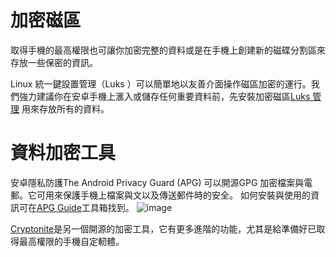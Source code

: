 [Title]: # (加密的磁區)
[Order]: # (11)

# 加密磁區

取得手機的最高權限也可讓你加密完整的資料或是在手機上創建新的磁碟分割區來存放一些保密的資訊。

Linux 統一鍵設置管理（Luks ）可以簡單地以友善介面操作磁區加密的運行。我們強力建議你在安卓手機上滙入或儲存任何重要資料前，先安裝加密磁區[Luks 管理](https://play.google.com/store/apps/details?id=com.nemesis2.luksmanager\u0026hl=en) 用來存放所有的資料。

# 資料加密工具

安卓隱私防護The Android Privacy Guard (APG) 可以開源GPG 加密檔案與電郵。它可用來保護手機上檔案與文以及傳送郵件時的安全。
如何安裝與使用的資訊可在[APG Guide](umbrella://lesson/k9-\u0026-apg)工具箱找到。
![image](mobileexp2.png)

[Cryptonite](https://code.google.com/p/cryptonite/)是另一個開源的加密工具，它有更多進階的功能，尤其是給準備好已取得最高權限的手機自定軔體。